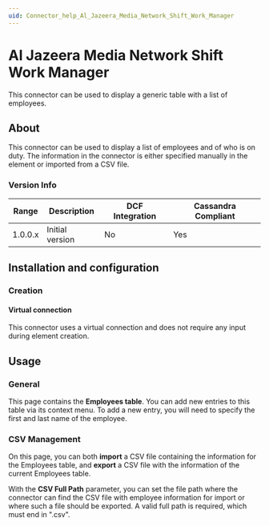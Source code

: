 ```yaml
---
uid: Connector_help_Al_Jazeera_Media_Network_Shift_Work_Manager
---
```


# Al Jazeera Media Network Shift Work Manager

This connector can be used to display a generic table with a list of employees.

## About

This connector can be used to display a list of employees and of who is on duty. The information in the connector is either specified manually in the element or imported from a CSV file.

### Version Info

| Range | Description | DCF Integration | Cassandra Compliant |
|------------------|-----------------|---------------------|-------------------------|
| 1.0.0.x          | Initial version | No                  | Yes                     |

## Installation and configuration

### Creation

#### Virtual connection

This connector uses a virtual connection and does not require any input during element creation.

## Usage

### General

This page contains the **Employees table**. You can add new entries to this table via its context menu. To add a new entry, you will need to specify the first and last name of the employee.

### CSV Management

On this page, you can both **import** a CSV file containing the information for the Employees table, and **export** a CSV file with the information of the current Employees table.

With the **CSV Full Path** parameter, you can set the file path where the connector can find the CSV file with employee information for import or where such a file should be exported. A valid full path is required, which must end in ".csv".
